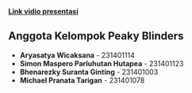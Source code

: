 **[Link vidio presentasi](https://drive.google.com/drive/folders/1InBYQ8y2gcWteOCFmMpZprZKDY4QMf2X?usp=sharing)**

## Anggota Kelompok Peaky Blinders
- **Aryasatya Wicaksana** - 231401114
- **Simon Maspero Parluhutan Hutapea** - 231401123
- **Bhenarezky Suranta Ginting** - 231401003
- **Michael Pranata Tarigan** - 231401078
